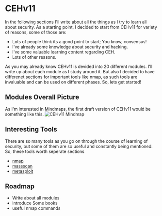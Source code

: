 # CEHv11 

In the following sections I'll write about all the things as I try to learn all about security. As a starting point, I decided to start from CEHv11 for variety of reasons, some of those are:
- Lots of people think its a good point to start; You know, consensus!
- I've already some knowledge about security and hacking.
- I've some valuable learning content regarding CEH.
- Lots of other reasons.

As you may already know CEHv11 is devided into 20 different modules. I'll write up about each module as I study around it. But also I decided to have differenet sections for important tools like nmap, as such tools are invaluable and can be used on different phases. 
So, lets get started!


## Modules Overall Picture
As I'm interested in Mindmaps, the first draft version of CEHv11 would be something like this. 
![CEHv11 Mindmap](https://images2.imgbox.com/a6/e8/VsCWjl1d_o.png)

## Interesting Tools
There are so many tools as you go on through the course of learning of security, but some of them are so useful and constantly being mentioned. So, these tools worth seperate sections 
- [nmap](https://github.com/gh0ghnu3/CEHv11/blob/main/nmap.md)
- [massscan](https://#)
- [metasploit](https://#)
## Roadmap

- Write about all modules 
- Introduce Some books
- useful nmap commands 
